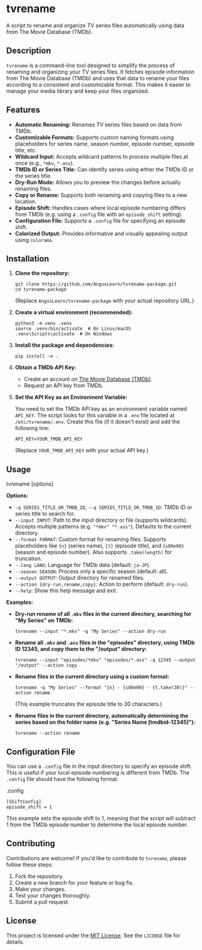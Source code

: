 # tvrename

A script to rename and organize TV series files automatically using data from The Movie Database (TMDb).

## Description

`tvrename` is a command-line tool designed to simplify the process of renaming and organizing your TV series files. It fetches episode information from The Movie Database (TMDb) and uses that data to rename your files according to a consistent and customizable format. This makes it easier to manage your media library and keep your files organized.

## Features

*   **Automatic Renaming:**  Renames TV series files based on data from TMDb.
*   **Customizable Formats:**  Supports custom naming formats using placeholders for series name, season number, episode number, episode title, etc.
*   **Wildcard Input:** Accepts wildcard patterns to process multiple files at once (e.g., `*mkv`, `*.ass`).
*   **TMDb ID or Series Title:**  Can identify series using either the TMDb ID or the series title.
*   **Dry-Run Mode:**  Allows you to preview the changes before actually renaming files.
*   **Copy or Rename:**  Supports both renaming and copying files to a new location.
*   **Episode Shift:**  Handles cases where local episode numbering differs from TMDb (e.g. using a `.config` file with an `episode_shift` setting).
*   **Configuration File:**  Supports a `.config` file for specifying an episode shift.
*   **Colorized Output:** Provides informative and visually appealing output using `colorama`.

## Installation

1.  **Clone the repository:**

    ```
    git clone https://github.com/AngusLearn/tvrename-package.git
    cd tvrename-package
    ```

    (Replace `AngusLearn/tvrename-package` with your actual repository URL.)

2.  **Create a virtual environment (recommended):**

    ```
    python3 -m venv .venv
    source .venv/bin/activate  # On Linux/macOS
    .venv\Scripts\activate  # On Windows
    ```

3.  **Install the package and dependencies:**

    ```
    pip install -e .
    ```

4.  **Obtain a TMDb API Key:**

    *   Create an account on [The Movie Database (TMDb)](https://www.themoviedb.org/).
    *   Request an API key from TMDb.

5.  **Set the API Key as an Environment Variable:**

    You need to set the TMDb API key as an environment variable named `API_KEY`. The script looks for this variable in a `.env` file located at `/etc/tvrename/.env`.  Create this file (if it doesn't exist) and add the following line:

    ```
    API_KEY=YOUR_TMDB_API_KEY
    ```

    (Replace `YOUR_TMDB_API_KEY` with your actual API key.)

## Usage

tvrename [options]

**Options:**

*   `-q SERIES_TITLE_OR_TMDB_ID`, `--q SERIES_TITLE_OR_TMDB_ID`: TMDb ID or series title to search for.
*   `--input INPUT`: Path to the input directory or file (supports wildcards). Accepts multiple patterns (e.g. `"*mkv" "*.ass"`). Defaults to the current directory.
*   `--format FORMAT`: Custom format for renaming files.  Supports placeholders like `{n}` (series name), `{t}` (episode title), and `{s00e00}` (season and episode number).  Also supports `.take(length)` for truncation.
*   `--lang LANG`: Language for TMDb data (default: `ja-JP`).
*   `--season SEASON`: Process only a specific season (default: all).
*   `--output OUTPUT`: Output directory for renamed files.
*   `--action {dry-run,rename,copy}`: Action to perform (default: `dry-run`).
*   `--help`: Show this help message and exit.

**Examples:**

*   **Dry-run rename of all `.mkv` files in the current directory, searching for "My Series" on TMDb:**

    ```
    tvrename --input "*.mkv" -q "My Series" --action dry-run
    ```

*   **Rename all `.mkv` and `.ass` files in the "episodes" directory, using TMDb ID 12345, and copy them to the "/output" directory:**

    ```
    tvrename --input "episodes/*mkv" "episodes/*.ass" -q 12345 --output "/output" --action copy
    ```

*   **Rename files in the current directory using a custom format:**

    ```
    tvrename -q "My Series" --format "{n} - {s00e00} - {t.take(30)}" --action rename
    ```

    (This example truncates the episode title to 30 characters.)

*   **Rename files in the current directory, automatically determining the series based on the folder name (e.g. "Series Name [tmdbid-12345]"):**

    ```
    tvrename --action rename
    ```

## Configuration File

You can use a `.config` file in the input directory to specify an episode shift. This is useful if your local episode numbering is different from TMDb. The `.config` file should have the following format:

.config
```
[ShiftConfig]
episode_shift = 1
```


This example sets the episode shift to 1, meaning that the script will subtract 1 from the TMDb episode number to determine the local episode number.

## Contributing

Contributions are welcome! If you'd like to contribute to `tvrename`, please follow these steps:

1.  Fork the repository.
2.  Create a new branch for your feature or bug fix.
3.  Make your changes.
4.  Test your changes thoroughly.
5.  Submit a pull request.

## License

This project is licensed under the [MIT License](LICENSE).  See the `LICENSE` file for details.



